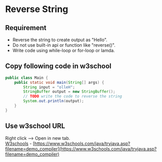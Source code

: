 # Reverse String

## Requirement

* Reverse the string to create output as "Hello".
* Do not use built-in api or function like "reverse()".
* Write code using while-loop or for-loop or lamda.

## Copy following code in w3school

```java
public class Main {
    public static void main(String[] args) {
        String input = "olleH";
        StringBuffer output = new StringBuffer();
        // TODO write the code to reverse the string
        System.out.println(output);
    }
}
```

## Use w3school URL

Right click --> Open in new tab. <br>
<a href="https://www.w3schools.com/java/tryjava.asp?filename=demo_compiler" target="_blank">W3schools</a> - [https://www.w3schools.com/java/tryjava.asp?filename=demo_compiler](https://www.w3schools.com/java/tryjava.asp?filename=demo_compiler)
